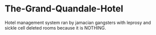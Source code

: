 # The-Grand-Quandale-Hotel
Hotel management system ran by jamacian gangsters with leprosy and sickle cell
deleted rooms because it is NOTHING.
